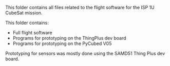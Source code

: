 This folder contains all files related to the flight software for the ISP 1U CubeSat mission.

This folder contains:
- Full flight software 
- Programs for prototyping on the ThingPlus dev board
- Programs for prototyping on the PyCubed V05

Prototyping for sensors was mostly done using the SAMD51 Thing Plus dev board.
